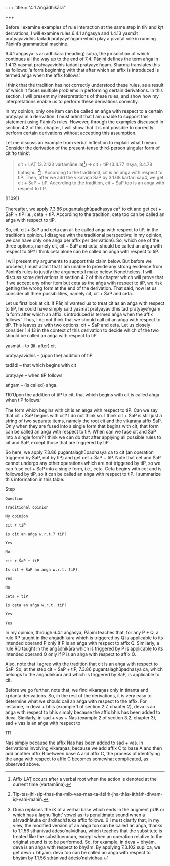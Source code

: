 +++
title = "4 1 Aṅgādhikāra"

+++

Before I examine examples of rule interaction at the same step in tiṄ and kr̥t derivations, I will  examine rules 6.4.1 aṅgasya and 1.4.13 yasmāt pratyayavidhis tadādi pratyaye’ṅgam which  play a pivotal role in running Pāṇini’s grammatical machine. 

6.4.1 aṅgasya is an adhikāra (heading) sūtra, the jurisdiction of which continues all the way  up to the end of 7.4. Pāṇini defines the term aṅga in 1.4.13 yasmāt pratyayavidhis tadādi  pratyaye’ṅgam. Sharma translates this as follows: ‘a form beginning with that after which an  affix is introduced is termed aṅga when the affix follows’. 

I think that the tradition has not correctly understood these rules, as a result of which it faces  multiple problems in performing certain derivations. In this section, I will present my  interpretations of these rules, and show how my interpretations enable us to perform these  derivations correctly. 

In my opinion, only one item can be called an aṅga with respect to a certain pratyaya in a  derivation. I must admit that I am unable to support this statement using Pāṇini’s rules.  However, through the examples discussed in section 4.2 of this chapter, I will show that it is  not possible to correctly perform certain derivations without accepting this assumption. 

Let me discuss an example from verbal inflection to explain what I mean. Consider the  derivation of the present-tense third-person singular form of cit ‘to think’: 

> cit + LAṬ (3.2.123 vartamāne laṭ[^1]) 🡪 cit + tiP (3.4.77 lasya, 3.4.78 tiptasjhi…[^2]). According to the tradition3, cit  is an aṅga with respect to tiP. Then, after we add the vikaraṇa ŚaP by 3.1.68 kartari śap4, we  get cit + ŚaP + tiP. According to the tradition, cit + ŚaP too is an aṅga with respect to tiP.  

[^1]: Affix LAṬ occurs after a verbal root when the action is denoted at the current time (vartamāna). 

[^2]: Tip-tas-jhi-sip-thas-tha-mib-vas-mas-ta-ātāṁ-jha-thās-āthāṁ-dhvam-iḍ-vahi-mahiṅ.

[^3]: Though the tradition does not explicitly state this, it becomes clear from the derivations we will  examine below that such is indeed the case.  

[^4]: Affix ŚaP occurs after a verbal root when a sārvadhātuka affix which denotes kartr̥ ‘agent’ follows.

[[109]] 

Thereafter, we apply 7.3.86 pugantalaghūpadhasya ca[^5] to cit and get cet + ŚaP + tiP i.e., ceta  + tiP. According to the tradition, ceta too can be called an aṅga with respect to tiP. 

So, cit, cit + ŚaP and ceta can all be called aṅga with respect to tiP, in the tradition’s opinion.  I disagree with the traditional perspective: in my opinion, we can have only one aṅga per affix  per derivation6. So, which one of the three options, namely cit, cit + ŚaP and ceta, should be  called an aṅga with respect to tiP? I think ceta alone can be called an aṅga with respect to tiP. 

I will present my arguments to support this claim below. But before we proceed, I must admit  that I am unable to provide any strong evidence from Pāṇini’s rules to justify the arguments I  make below. Nonetheless, I will discuss some derivations in section 4.2 of this chapter which  will prove that if we accept any other item but ceta as the aṅga with respect to tiP, we risk  getting the wrong form at the end of the derivation. That said, now let us consider all three  possibilities, namely cit, cit + ŚaP and ceta.  

Let us first look at cit. If Pāṇini wanted us to treat cit as an aṅga with respect to tiP, he could  have simply said yasmāt pratyayavidhis tad pratyaye’ṅgam ‘a form after which an affix is  introduced is termed aṅga when the affix follows.’ Thus, I do not think that we should call cit  an aṅga with respect to tiP. This leaves us with two options: cit + ŚaP and ceta. Let us closely  consider 1.4.13 in the context of this derivation to decide which of the two should be called an  aṅga with respect to tiP.  

yasmāt – to (lit. after) cit 

pratyayavidhis – (upon the) addition of tiP 

tadādi – that which begins with cit 

pratyaye – when tiP follows 

aṅgam – (is called) aṅga. 

[^5]: Guṇa replaces the iK of a verbal base which ends in the augment pUK or which has a laghu ‘light’  vowel as its penultimate sound when a sārvadhātuka or ārdhadhātuka affix follows. 6 I must clarify that, in my view, the modified version of an aṅga too can be called an aṅga, thanks to  1.1.56 sthānivad ādeśo’nalvidhau, which teaches that the substitute is treated like the substituendum,  except when an operation relative to the original sound is to be performed. So, for example, in deva +  bhyām, deva is an aṅga with respect to bhyām. By applying 7.3.102 supi ca, we get devā + bhyām. devā too can be called an aṅga with respect to bhyām by 1.1.56 sthānivad ādeśo’nalvidhau.

110‘Upon the addition of tiP to cit, that which begins with cit is called aṅga when tiP follows.’ 

The form which begins with cit is an aṅga with respect to tiP. Can we say that cit + ŚaP begins with cit? I do not think so. I think cit + ŚaP is still just a string of two separate items, namely  the root cit and the vikaraṇa affix ŚaP. Only when they are fused into a single form that begins  with cit, that form can be called an aṅga with respect to tiP. When can we fuse cit and ŚaP into  a single form? I think we can do that after applying all possible rules to cit and ŚaP, except  those that are triggered by tiP.  

So here, we apply 7.3.86 pugantalaghūpadhasya ca to cit (an operation triggered by ŚaP, not  by tiP) and get cet + ŚaP + tiP. Note that cet and ŚaP cannot undergo any other operations which are not triggered by tiP, so we can fuse cet + ŚaP into a single form, i.e., ceta. Ceta begins with cet and is followed by tiP, so it can be called an aṅga with respect to tiP. I  summarize this information in this table: 

Step 

	Question 

	Traditional opinion 

	My opinion

	cit + tiP 

	Is cit an aṅga w.r.t.7 tiP? 

	Yes 

	No

	cit + ŚaP + tiP 

	Is cit + ŚaP an aṅga w.r.t. tiP? 

	Yes 

	No

	ceta + tiP 

	Is ceta an aṅga w.r.t. tiP? 

	Yes 

	Yes

	







In my opinion, through 6.4.1 aṅgasya, Pāṇini teaches that, for any P + Q, a rule RP taught in  the aṅgādhikāra which is triggered by Q is applicable to its intended operand P only if P is an  aṅga with respect to affix Q. Similarly, a rule RQ taught in the aṅgādhikāra which is triggered  by P is applicable to its intended operand Q only if P is an aṅga with respect to affix Q. 

Also, note that I agree with the tradition that cit is an aṅga with respect to ŚaP. So, at the step  cit + ŚaP + tiP, 7.3.86 pugantalaghūpadhasya ca, which belongs to the aṅgādhikāra and  which is triggered by ŚaP, is applicable to cit.  

Before we go further, note that, we find vikaraṇas only in tiṅanta and kr̥danta derivations. So,  in the rest of the derivations, it is very easy to determine what we should call an aṅga with  respect to the affix. For instance, in deva + bhis (example 1 of section 2.7, chapter 2), deva is  an aṅga with respect to bhis simply because the affix bhis has been added to deva. Similarly,  in sad + vas + Ṅas (example 2 of section 3.2, chapter 3), sad + vas is an aṅga with respect to  

[^7]: w.r.t. = with respect to.

111 

Ṅas simply because the affix Ṅas has been added to sad + vas. In derivations involving  vikaraṇas, because we add affix C to base A and then add another affix B between base A and  affix C, the process of identifying the aṅga with respect to affix C becomes somewhat  complicated, as observed above.  
